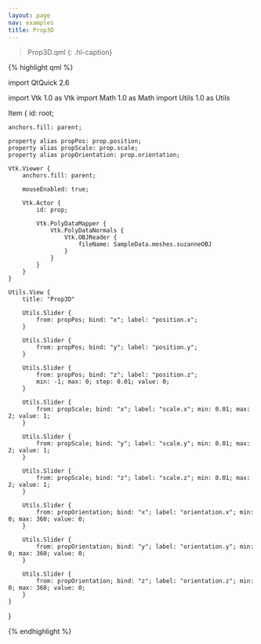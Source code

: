 ```yaml
---
layout: page
nav: examples
title: Prop3D
---
```


>Prop3D.qml
{: .hl-caption}

{% highlight qml %}

import QtQuick 2.6

import Vtk 1.0 as Vtk
import Math 1.0 as Math
import Utils 1.0 as Utils

Item {
    id: root;

    anchors.fill: parent;

    property alias propPos: prop.position;
    property alias propScale: prop.scale;
    property alias propOrientation: prop.orientation;

    Vtk.Viewer {
        anchors.fill: parent;

        mouseEnabled: true;

        Vtk.Actor {
            id: prop;

            Vtk.PolyDataMapper {
                Vtk.PolyDataNormals {
                    Vtk.OBJReader {
                        fileName: SampleData.meshes.suzanneOBJ
                    }
                }
            }
        }
    }

    Utils.View {
        title: "Prop3D"

        Utils.Slider {
            from: propPos; bind: "x"; label: "position.x";
        }

        Utils.Slider {
            from: propPos; bind: "y"; label: "position.y";
        }

        Utils.Slider {
            from: propPos; bind: "z"; label: "position.z";
            min: -1; max: 0; step: 0.01; value: 0;
        }

        Utils.Slider {
            from: propScale; bind: "x"; label: "scale.x"; min: 0.01; max: 2; value: 1;
        }

        Utils.Slider {
            from: propScale; bind: "y"; label: "scale.y"; min: 0.01; max: 2; value: 1;
        }

        Utils.Slider {
            from: propScale; bind: "z"; label: "scale.z"; min: 0.01; max: 2; value: 1;
        }

        Utils.Slider {
            from: propOrientation; bind: "x"; label: "orientation.x"; min: 0; max: 360; value: 0;
        }

        Utils.Slider {
            from: propOrientation; bind: "y"; label: "orientation.y"; min: 0; max: 360; value: 0;
        }

        Utils.Slider {
            from: propOrientation; bind: "z"; label: "orientation.z"; min: 0; max: 360; value: 0;
        }
    }
}

{% endhighlight %}
